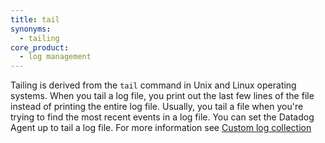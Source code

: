 ```yaml
---
title: tail
synonyms:
  - tailing
core_product:
  - log management
---
```

Tailing is derived from the `tail` command in Unix and Linux operating systems. When you tail a log file, you print out the last few lines of the file instead of printing the entire log file. Usually, you tail a file when you're trying to find the most recent events in a log file. You can set the Datadog Agent up to tail a log file. For more information see [Custom log collection][1]

[1]: /agent/logs/?tab=tailfiles#custom-log-collection